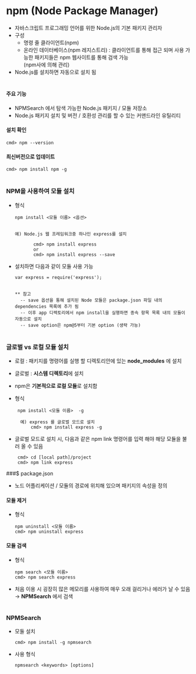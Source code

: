 # npm (Node Package Manager)
   - 자바스크립트 프로그래밍 언어를 위한 Node.js의 기본 패키지 관리자
   - 구성 
     - 명령 줄 클라이언트(npm) 
     - 온라인 데이터베이스(npm 레지스트리) : 클라이언트를 통해 접근 되며 사용 가능한 패키지들은 npm 웹사이트를 통해 검색 가능   
       (npm사에 의해 관리)
   - Node.js를 설치하면 자동으로 설치 됨

 #   
 #### 주요 기능
  - NPMSearch 에서 탐색 가능한 Node.js 패키지 / 모듈 저장소
  - Node.js 패키지 설치 및 버전 / 호환성 관리를 할 수 있는 커맨드라인 유틸리티


#### 설치 확인

    cmd> npm --version



#### 최신버전으로 업데이트
  
    cmd> npm install npm -g


#
### NPM을 사용하여 모듈 설치
   - 형식 

         npm install <모듈 이름> <옵션>
      
      
	     예) Node.js 웹 프레임워크중 하나인 express를 설치
	     
                cmd> npm install express
                or
                cmd> npm install express --save

   - 설치하면 다음과 같이 모듈 사용 가능
   
         var express = require('express');
	 
	
         ** 참고
           -- save 옵션을 통해 설치된 Node 모듈은 package.json 파일 내의 dependencies 목록에 추가 됨
           -- 이후 app 디렉토리에서 npm install을 실행하면 종속 항목 목록 내의 모듈이 자동으로 설치
           -- save option은 npm@5부터 기본 option (생략 가능)

#
### 글로벌 vs 로컬 모듈 설치
   - 로컬 : 패키지를 명령어를 실행 할 디렉토리안에 있는 **node_modules** 에 설치
   - 글로벌 : **시스템 디렉토리**에 설치
   - npm은 **기본적으로 로컬 모듈**로 설치함 
   - 형식 
   
          npm install <모듈 이름>  -g
	  
           예) express 를 글로벌 모드로 설치
               cmd> npm install express -g

   - 글로벌 모드로 설치 시, 다음과 같은 npm link 명령어를 입력 해야 해당 모듈을 불러 올 수 있음

          cmd> cd [local path]/project
          cmd> npm link express

###$ package.json
   - 노드 어플리케이션 / 모듈의 경로에 위치해 있으며 패키지의 속성을 정의


#### 모듈 제거
   - 형식 

         npm uninstall <모듈 이름>
         cmd> npm uninstall express


#### 모듈 검색
   - 형식 
	
         npm search <모듈 이름>
         cmd> npm search express

  - 처음 이용 시 굉장히 많은 메모리를 사용하여 매우 오래 걸리거나 에러가 날 수 있음
    → **NPMSearch** 에서 검색 

#
### NPMSearch
   - 모둘 설치
     
         cmd> npm install -g npmsearch
      
   - 사용 형식

         npmsearch <keywords> [options]
   
